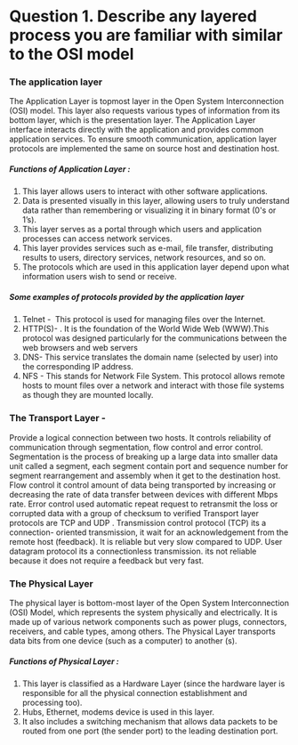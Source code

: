 # Question 1. Describe any layered process you are familiar with similar to the OSI model

### The application layer
The Application Layer is topmost layer in the Open System Interconnection (OSI) model.
This layer also requests various types of information from its bottom layer, which is the presentation layer. The Application Layer interface interacts directly with the application and provides common application services.
To ensure smooth communication, application layer protocols are implemented the same on source host and destination host.

##### Functions of Application Layer :

1. This layer allows users to interact with other software applications.
2. Data is presented visually in this layer, allowing users to truly understand data rather than remembering or visualizing it in binary format (0's or 1’s).
3. This layer serves as a portal through which users and application processes can access network services.
4. This layer provides services such as e-mail, file transfer, distributing results to users, directory services, network resources, and so on.
5. The protocols which are used in this application layer depend upon what information users wish to send or receive.

##### Some examples of protocols  provided by the application layer

1. Telnet -  This protocol is used for managing files over the Internet. 
2. HTTP(S)- . It is the foundation of the World Wide Web (WWW).This protocol was designed particularly for the communications between the web browsers and web servers
3. DNS- This service translates the domain name (selected by user) into the corresponding IP address. 
4. NFS - This stands for Network File System. This protocol allows remote hosts to mount files over a network and interact with those file systems as though they are mounted locally.

### The Transport Layer -

Provide a logical connection between two hosts. It controls reliability of communication through segmentation, flow control and error control. 
Segmentation is the process of breaking up a large data into smaller data unit called a segment, each segment contain port and sequence number for segment rearrangement and assembly when it get to the destination host. 
Flow control it control amount of data being transported by increasing or decreasing the rate of data transfer between devices with different Mbps rate. 
 Error control used automatic repeat request to retransmit the loss or corrupted data with a group of checksum to verified Transport layer protocols are TCP and UDP .
Transmission control protocol (TCP) its a connection- oriented transmission, it wait for an acknowledgement from the remote host (feedback). It is reliable but very slow compared to UDP.
 User datagram protocol its a connectionless transmission. its not reliable because it does not require a feedback but very fast.


### The Physical Layer 
The physical layer is bottom-most layer of the Open System Interconnection (OSI) Model, which represents the system physically and electrically. It is made up of various network components such as power plugs, connectors, receivers, and cable types, among others. The Physical Layer transports data bits from one device (such as a computer) to another (s).

##### Functions of Physical Layer :
1. This layer is classified as a Hardware Layer (since the hardware layer is responsible for all the physical connection establishment and processing too).
2. Hubs, Ethernet, modems device is used in this layer.
3. It also includes a switching mechanism that allows data packets to be routed from one port (the sender port) to the leading destination port.
